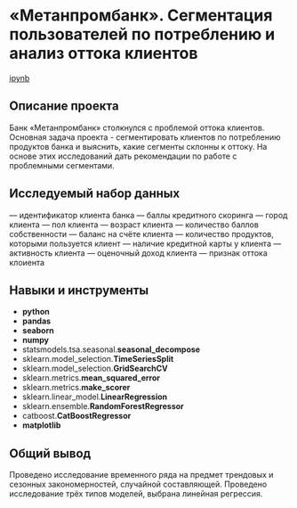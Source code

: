 # «Метанпромбанк». Сегментация пользователей по потреблению и анализ оттока клиентов

[ipynb](https://github.com/mrasnyuk/Practicum-Data-Analist-Portfolio/blob/main/metanprombank/metanprombank.ipynb)

## Описание проекта

Банк «Метанпромбанк» столкнулся с проблемой оттока клиентов. Основная задача проекта - сегментировать клиентов по потреблению продуктов банка и выяснить, какие сегменты склонны к оттоку. На основе этих исследований дать рекомендации по работе с проблемными сегментами.

## Исследуемый набор данных

— идентификатор клиента банка
— баллы кредитного скоринга
— город клиента
— пол клиента
— возраст клиента
— количество баллов собственности
— баланс на счёте клиента
— количество продуктов, которыми пользуется клиент
— наличие кредитной карты у клиента
— активность клиента
— оценочный доход клиента
— признак оттока клоиента

## Навыки и инструменты

- **python**
- **pandas**
- **seaborn**
- **numpy**
- statsmodels.tsa.seasonal.**seasonal_decompose**
- sklearn.model_selection.**TimeSeriesSplit**
- sklearn.model_selection.**GridSearchCV**
- sklearn.metrics.**mean_squared_error**
- sklearn.metrics.**make_scorer**
- sklearn.linear_model.**LinearRegression**
- sklearn.ensemble.**RandomForestRegressor**
- catboost.**CatBoostRegressor**
- **matplotlib**

## 

## Общий вывод

Проведено исследование временного ряда на предмет трендовых и сезонных закономерностей, случайной составляющей. Проведено исследование трёх типов моделей, выбрана линейная регрессия.
